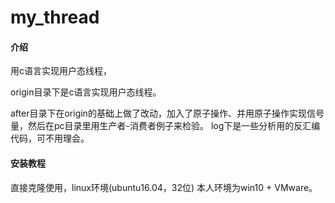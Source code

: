 # my_thread

#### 介绍
用c语言实现用户态线程，

origin目录下是c语言实现用户态线程。

after目录下在origin的基础上做了改动，加入了原子操作、并用原子操作实现信号量，然后在pc目录里用生产者-消费者例子来检验。
log下是一些分析用的反汇编代码，可不用理会。


#### 安装教程

直接克隆使用，linux环境(ubuntu16.04，32位)
本人环境为win10 + VMware。


